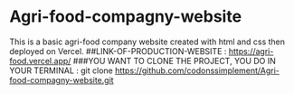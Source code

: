# Agri-food-compagny-website
This is a basic agri-food company website created with html and css then deployed on Vercel.
##LINK-OF-PRODUCTION-WEBSITE : https://agri-food.vercel.app/
###YOU WANT TO CLONE THE PROJECT, YOU DO IN YOUR TERMINAL : git clone https://github.com/codonssimplement/Agri-food-compagny-website.git
